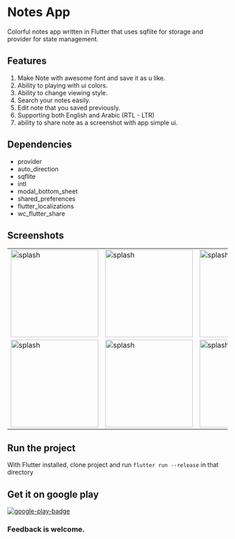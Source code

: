 # Notes App

Colorful notes app written in Flutter that uses sqflite for storage and provider for state management.

## Features

1. Make Note with awesome font and save it as u like.
2. Ability to playing with ui colors.
3. Ability to change viewing style.
4. Search your notes easily.
5. Edit note that you saved previously.
6. Supporting both English and Arabic (RTL - LTR)
7. ability to share note as a screenshot with app simple ui.

## Dependencies

- provider
- auto_direction
- sqflite
- intl
- modal_bottom_sheet
- shared_preferences
- flutter_localizations
- wc_flutter_share


## Screenshots

<table>
  <tr>
   <td> <img src="https://user-images.githubusercontent.com/25375122/102126682-137bfd80-3e54-11eb-942f-b267c6ee7b3f.jpg" alt="splash" width="200"></td>
    <td>   <img src="https://user-images.githubusercontent.com/25375122/102128190-2d1e4480-3e56-11eb-8b4a-0ad2e5dbfb68.jpg" alt="splash" width="200"></td>
    <td>   <img src="https://user-images.githubusercontent.com/25375122/102128689-e7ae4700-3e56-11eb-80cf-436c61096deb.jpg" alt="splash" width="200"></td>
</tr> 
   <tr>
     <td>   <img src="https://user-images.githubusercontent.com/25375122/102126720-242c7380-3e54-11eb-9d68-f71bffbe9713.jpg" alt="splash" width="200"></td>
     <td>   <img src="https://user-images.githubusercontent.com/25375122/102128770-06144280-3e57-11eb-897a-0a1716086a65.jpg" alt="splash" width="200"></td>
    <td>   <img src="https://user-images.githubusercontent.com/25375122/102128892-30fe9680-3e57-11eb-8bfd-853916578c8d.jpg" alt="splash" width="200"></td>
  </tr> 
</table>

## Run the project
With Flutter installed, clone project and run `flutter run --release` in that directory 


## Get it on google play
[![google-play-badge](https://user-images.githubusercontent.com/33213229/59287668-13be9a00-8cad-11e9-9a13-b62a4f562cfd.png)](https://play.google.com/store/apps/details?id=com.mahmoudelshahat.notes_app&fbclid=IwAR0OhF_L50MKIrGCIZTgQrjMmjRJsOOW7vN9CbfJ7pgEskoyngZuoneZqzc)







### Feedback is welcome.
